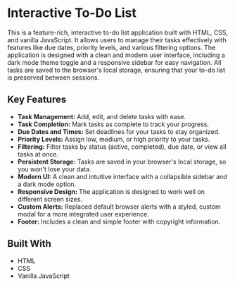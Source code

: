 # Interactive To-Do List

This is a feature-rich, interactive to-do list application built with HTML, CSS, and vanilla JavaScript. It allows users to manage their tasks effectively with features like due dates, priority levels, and various filtering options. The application is designed with a clean and modern user interface, including a dark mode theme toggle and a responsive sidebar for easy navigation. All tasks are saved to the browser's local storage, ensuring that your to-do list is preserved between sessions.

## Key Features

*   **Task Management:** Add, edit, and delete tasks with ease.
*   **Task Completion:** Mark tasks as complete to track your progress.
*   **Due Dates and Times:** Set deadlines for your tasks to stay organized.
*   **Priority Levels:** Assign low, medium, or high priority to your tasks.
*   **Filtering:** Filter tasks by status (active, completed), due date, or view all tasks at once.
*   **Persistent Storage:** Tasks are saved in your browser's local storage, so you won't lose your data.
*   **Modern UI:** A clean and intuitive interface with a collapsible sidebar and a dark mode option.
*   **Responsive Design:** The application is designed to work well on different screen sizes.
*   **Custom Alerts:** Replaced default browser alerts with a styled, custom modal for a more integrated user experience.
*   **Footer:** Includes a clean and simple footer with copyright information.

## Built With

*   HTML
*   CSS
*   Vanilla JavaScript
